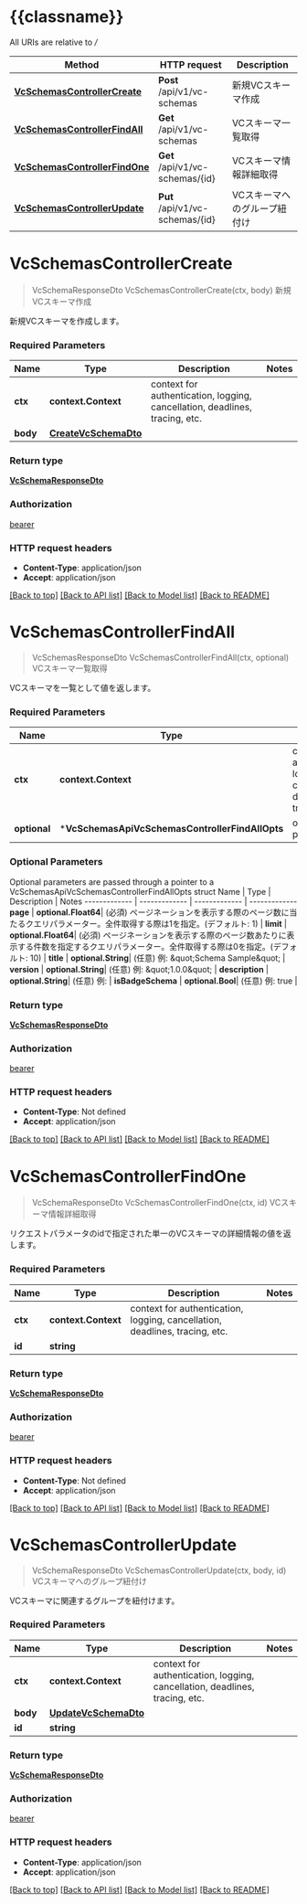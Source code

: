 # {{classname}}

All URIs are relative to */*

Method | HTTP request | Description
------------- | ------------- | -------------
[**VcSchemasControllerCreate**](VcSchemasApi.md#VcSchemasControllerCreate) | **Post** /api/v1/vc-schemas | 新規VCスキーマ作成
[**VcSchemasControllerFindAll**](VcSchemasApi.md#VcSchemasControllerFindAll) | **Get** /api/v1/vc-schemas | VCスキーマ一覧取得
[**VcSchemasControllerFindOne**](VcSchemasApi.md#VcSchemasControllerFindOne) | **Get** /api/v1/vc-schemas/{id} | VCスキーマ情報詳細取得
[**VcSchemasControllerUpdate**](VcSchemasApi.md#VcSchemasControllerUpdate) | **Put** /api/v1/vc-schemas/{id} | VCスキーマへのグループ紐付け

# **VcSchemasControllerCreate**
> VcSchemaResponseDto VcSchemasControllerCreate(ctx, body)
新規VCスキーマ作成

新規VCスキーマを作成します。

### Required Parameters

Name | Type | Description  | Notes
------------- | ------------- | ------------- | -------------
 **ctx** | **context.Context** | context for authentication, logging, cancellation, deadlines, tracing, etc.
  **body** | [**CreateVcSchemaDto**](CreateVcSchemaDto.md)|  | 

### Return type

[**VcSchemaResponseDto**](VcSchemaResponseDto.md)

### Authorization

[bearer](../README.md#bearer)

### HTTP request headers

 - **Content-Type**: application/json
 - **Accept**: application/json

[[Back to top]](#) [[Back to API list]](../README.md#documentation-for-api-endpoints) [[Back to Model list]](../README.md#documentation-for-models) [[Back to README]](../README.md)

# **VcSchemasControllerFindAll**
> VcSchemasResponseDto VcSchemasControllerFindAll(ctx, optional)
VCスキーマ一覧取得

VCスキーマを一覧として値を返します。

### Required Parameters

Name | Type | Description  | Notes
------------- | ------------- | ------------- | -------------
 **ctx** | **context.Context** | context for authentication, logging, cancellation, deadlines, tracing, etc.
 **optional** | ***VcSchemasApiVcSchemasControllerFindAllOpts** | optional parameters | nil if no parameters

### Optional Parameters
Optional parameters are passed through a pointer to a VcSchemasApiVcSchemasControllerFindAllOpts struct
Name | Type | Description  | Notes
------------- | ------------- | ------------- | -------------
 **page** | **optional.Float64**| (必須) ページネーションを表示する際のページ数に当たるクエリパラメーター。全件取得する際は1を指定。(デフォルト: 1) | 
 **limit** | **optional.Float64**| (必須) ページネーションを表示する際のページ数あたりに表示する件数を指定するクエリパラメーター。全件取得する際は0を指定。(デフォルト: 10) | 
 **title** | **optional.String**| (任意) 例: \&quot;Schema Sample\&quot; | 
 **version** | **optional.String**| (任意) 例: \&quot;1.0.0\&quot; | 
 **description** | **optional.String**| (任意) 例:  | 
 **isBadgeSchema** | **optional.Bool**| (任意) 例: true | 

### Return type

[**VcSchemasResponseDto**](VcSchemasResponseDto.md)

### Authorization

[bearer](../README.md#bearer)

### HTTP request headers

 - **Content-Type**: Not defined
 - **Accept**: application/json

[[Back to top]](#) [[Back to API list]](../README.md#documentation-for-api-endpoints) [[Back to Model list]](../README.md#documentation-for-models) [[Back to README]](../README.md)

# **VcSchemasControllerFindOne**
> VcSchemaResponseDto VcSchemasControllerFindOne(ctx, id)
VCスキーマ情報詳細取得

リクエストパラメータのidで指定された単一のVCスキーマの詳細情報の値を返します。

### Required Parameters

Name | Type | Description  | Notes
------------- | ------------- | ------------- | -------------
 **ctx** | **context.Context** | context for authentication, logging, cancellation, deadlines, tracing, etc.
  **id** | **string**|  | 

### Return type

[**VcSchemaResponseDto**](VcSchemaResponseDto.md)

### Authorization

[bearer](../README.md#bearer)

### HTTP request headers

 - **Content-Type**: Not defined
 - **Accept**: application/json

[[Back to top]](#) [[Back to API list]](../README.md#documentation-for-api-endpoints) [[Back to Model list]](../README.md#documentation-for-models) [[Back to README]](../README.md)

# **VcSchemasControllerUpdate**
> VcSchemaResponseDto VcSchemasControllerUpdate(ctx, body, id)
VCスキーマへのグループ紐付け

VCスキーマに関連するグループを紐付けます。

### Required Parameters

Name | Type | Description  | Notes
------------- | ------------- | ------------- | -------------
 **ctx** | **context.Context** | context for authentication, logging, cancellation, deadlines, tracing, etc.
  **body** | [**UpdateVcSchemaDto**](UpdateVcSchemaDto.md)|  | 
  **id** | **string**|  | 

### Return type

[**VcSchemaResponseDto**](VcSchemaResponseDto.md)

### Authorization

[bearer](../README.md#bearer)

### HTTP request headers

 - **Content-Type**: application/json
 - **Accept**: application/json

[[Back to top]](#) [[Back to API list]](../README.md#documentation-for-api-endpoints) [[Back to Model list]](../README.md#documentation-for-models) [[Back to README]](../README.md)

